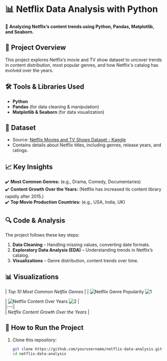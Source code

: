# 📊 Netflix Data Analysis with Python  

🚀 **Analyzing Netflix’s content trends using Python, Pandas, Matplotlib, and Seaborn.**  

## 📌 Project Overview  
This project explores Netflix’s movie and TV show dataset to uncover trends in content distribution, most popular genres, and how Netflix's catalog has evolved over the years.  

## 🛠️ Tools & Libraries Used  
- **Python**  
- **Pandas** (for data cleaning & manipulation)  
- **Matplotlib & Seaborn** (for data visualization)  

## 📂 Dataset  
- Source: [Netflix Movies and TV Shows Dataset - Kaggle](/https://www.kaggle.com/datasets/anandshaw2001/netflix-movies-and-tv-shows)  
- Contains details about Netflix titles, including genres, release years, and ratings.  

## 📈 Key Insights  
✔️ **Most Common Genres:** (e.g., Drama, Comedy, Documentaries)  
✔️ **Content Growth Over the Years:** (Netflix has increased its content library rapidly after 2015.)  
✔️ **Top Movie Production Countries:** (e.g., USA, India, UK)  

## 🔍 Code & Analysis  
The project follows these key steps:  
1. **Data Cleaning** – Handling missing values, converting date formats.  
2. **Exploratory Data Analysis (EDA)** – Understanding trends in Netflix’s catalog.  
3. **Visualizations** – Genre distribution, content trends over time.  

## 📊 Visualizations 
| *Top 10 Most Common Netflix Genres* |
| ![Netflix Genre Popularity](images/genre_plot.png) ![1](https://github.com/user-attachments/assets/8f37891a-456b-48bf-a415-7ab9d2abf7b7)


| ![Netflix Content Over Years](images/year_plot.png) ![2](https://github.com/user-attachments/assets/943fdafc-ce6a-4d1e-b9fa-b88e16d9ef56)
|  
|:--:|  
| *Netflix Content Growth Over the Years* |  

## 🏁 How to Run the Project  
1. Clone this repository:  
   ```bash
   git clone https://github.com/yourusername/netflix-data-analysis.git
   cd netflix-data-analysis

